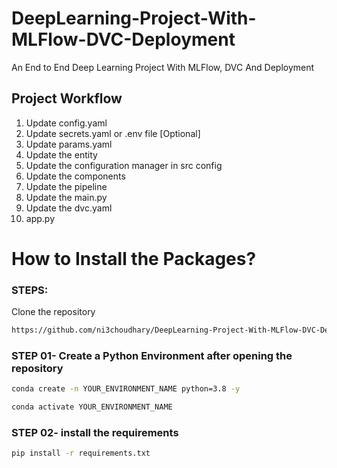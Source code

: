 # DeepLearning-Project-With-MLFlow-DVC-Deployment
An End to End Deep Learning Project With MLFlow, DVC And Deployment

## Project Workflow

1. Update config.yaml
2. Update secrets.yaml or .env file [Optional]
3. Update params.yaml
4. Update the entity
5. Update the configuration manager in src config
6. Update the components
7. Update the pipeline 
8. Update the main.py
9. Update the dvc.yaml
10. app.py

# How to Install the Packages?
### STEPS:

Clone the repository

```bash
https://github.com/ni3choudhary/DeepLearning-Project-With-MLFlow-DVC-Deployment.git
```
### STEP 01- Create a Python Environment after opening the repository

```bash
conda create -n YOUR_ENVIRONMENT_NAME python=3.8 -y
```

```bash
conda activate YOUR_ENVIRONMENT_NAME
```


### STEP 02- install the requirements
```bash
pip install -r requirements.txt
```

